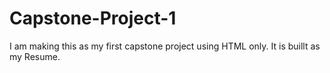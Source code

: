 # Capstone-Project-1
I am making this as my first capstone project using HTML only. It is buillt as my Resume.
